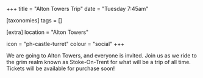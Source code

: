 +++
title = "Alton Towers Trip"
date = "Tuesday 7:45am"

[taxonomies]
tags = []

[extra]
location = "Alton Towers"

icon = "ph-castle-turret"
colour = "social"
+++

We are going to Alton Towers, and everyone is invited. Join us as we ride to the grim realm known as Stoke-On-Trent for what will be a trip of all time. Tickets will be available for purchase soon!